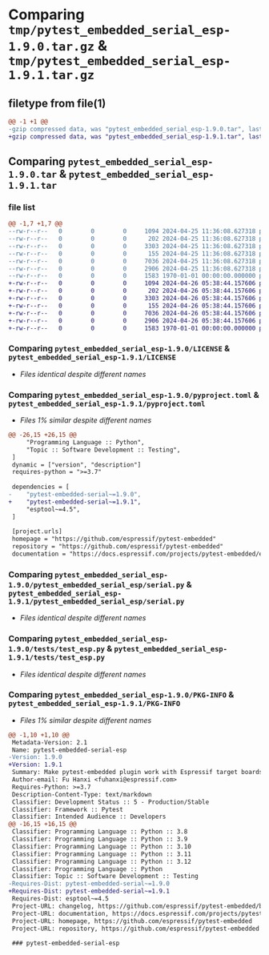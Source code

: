 # Comparing `tmp/pytest_embedded_serial_esp-1.9.0.tar.gz` & `tmp/pytest_embedded_serial_esp-1.9.1.tar.gz`

## filetype from file(1)

```diff
@@ -1 +1 @@
-gzip compressed data, was "pytest_embedded_serial_esp-1.9.0.tar", last modified: Fri Jan  1 00:00:00 2016, max compression
+gzip compressed data, was "pytest_embedded_serial_esp-1.9.1.tar", last modified: Fri Jan  1 00:00:00 2016, max compression
```

## Comparing `pytest_embedded_serial_esp-1.9.0.tar` & `pytest_embedded_serial_esp-1.9.1.tar`

### file list

```diff
@@ -1,7 +1,7 @@
--rw-r--r--   0        0        0     1094 2024-04-25 11:36:08.627318 pytest_embedded_serial_esp-1.9.0/LICENSE
--rw-r--r--   0        0        0      202 2024-04-25 11:36:08.627318 pytest_embedded_serial_esp-1.9.0/README.md
--rw-r--r--   0        0        0     3303 2024-04-25 11:36:08.627318 pytest_embedded_serial_esp-1.9.0/pyproject.toml
--rw-r--r--   0        0        0      155 2024-04-25 11:36:08.627318 pytest_embedded_serial_esp-1.9.0/pytest_embedded_serial_esp/__init__.py
--rw-r--r--   0        0        0     7036 2024-04-25 11:36:08.627318 pytest_embedded_serial_esp-1.9.0/pytest_embedded_serial_esp/serial.py
--rw-r--r--   0        0        0     2906 2024-04-25 11:36:08.627318 pytest_embedded_serial_esp-1.9.0/tests/test_esp.py
--rw-r--r--   0        0        0     1583 1970-01-01 00:00:00.000000 pytest_embedded_serial_esp-1.9.0/PKG-INFO
+-rw-r--r--   0        0        0     1094 2024-04-26 05:38:44.157606 pytest_embedded_serial_esp-1.9.1/LICENSE
+-rw-r--r--   0        0        0      202 2024-04-26 05:38:44.157606 pytest_embedded_serial_esp-1.9.1/README.md
+-rw-r--r--   0        0        0     3303 2024-04-26 05:38:44.157606 pytest_embedded_serial_esp-1.9.1/pyproject.toml
+-rw-r--r--   0        0        0      155 2024-04-26 05:38:44.157606 pytest_embedded_serial_esp-1.9.1/pytest_embedded_serial_esp/__init__.py
+-rw-r--r--   0        0        0     7036 2024-04-26 05:38:44.157606 pytest_embedded_serial_esp-1.9.1/pytest_embedded_serial_esp/serial.py
+-rw-r--r--   0        0        0     2906 2024-04-26 05:38:44.157606 pytest_embedded_serial_esp-1.9.1/tests/test_esp.py
+-rw-r--r--   0        0        0     1583 1970-01-01 00:00:00.000000 pytest_embedded_serial_esp-1.9.1/PKG-INFO
```

### Comparing `pytest_embedded_serial_esp-1.9.0/LICENSE` & `pytest_embedded_serial_esp-1.9.1/LICENSE`

 * *Files identical despite different names*

### Comparing `pytest_embedded_serial_esp-1.9.0/pyproject.toml` & `pytest_embedded_serial_esp-1.9.1/pyproject.toml`

 * *Files 1% similar despite different names*

```diff
@@ -26,15 +26,15 @@
     "Programming Language :: Python",
     "Topic :: Software Development :: Testing",
 ]
 dynamic = ["version", "description"]
 requires-python = ">=3.7"
 
 dependencies = [
-    "pytest-embedded-serial~=1.9.0",
+    "pytest-embedded-serial~=1.9.1",
     "esptool~=4.5",
 ]
 
 [project.urls]
 homepage = "https://github.com/espressif/pytest-embedded"
 repository = "https://github.com/espressif/pytest-embedded"
 documentation = "https://docs.espressif.com/projects/pytest-embedded/en/latest/"
```

### Comparing `pytest_embedded_serial_esp-1.9.0/pytest_embedded_serial_esp/serial.py` & `pytest_embedded_serial_esp-1.9.1/pytest_embedded_serial_esp/serial.py`

 * *Files identical despite different names*

### Comparing `pytest_embedded_serial_esp-1.9.0/tests/test_esp.py` & `pytest_embedded_serial_esp-1.9.1/tests/test_esp.py`

 * *Files identical despite different names*

### Comparing `pytest_embedded_serial_esp-1.9.0/PKG-INFO` & `pytest_embedded_serial_esp-1.9.1/PKG-INFO`

 * *Files 1% similar despite different names*

```diff
@@ -1,10 +1,10 @@
 Metadata-Version: 2.1
 Name: pytest-embedded-serial-esp
-Version: 1.9.0
+Version: 1.9.1
 Summary: Make pytest-embedded plugin work with Espressif target boards.
 Author-email: Fu Hanxi <fuhanxi@espressif.com>
 Requires-Python: >=3.7
 Description-Content-Type: text/markdown
 Classifier: Development Status :: 5 - Production/Stable
 Classifier: Framework :: Pytest
 Classifier: Intended Audience :: Developers
@@ -16,15 +16,15 @@
 Classifier: Programming Language :: Python :: 3.8
 Classifier: Programming Language :: Python :: 3.9
 Classifier: Programming Language :: Python :: 3.10
 Classifier: Programming Language :: Python :: 3.11
 Classifier: Programming Language :: Python :: 3.12
 Classifier: Programming Language :: Python
 Classifier: Topic :: Software Development :: Testing
-Requires-Dist: pytest-embedded-serial~=1.9.0
+Requires-Dist: pytest-embedded-serial~=1.9.1
 Requires-Dist: esptool~=4.5
 Project-URL: changelog, https://github.com/espressif/pytest-embedded/blob/main/CHANGELOG.md
 Project-URL: documentation, https://docs.espressif.com/projects/pytest-embedded/en/latest/
 Project-URL: homepage, https://github.com/espressif/pytest-embedded
 Project-URL: repository, https://github.com/espressif/pytest-embedded
 
 ### pytest-embedded-serial-esp
```

